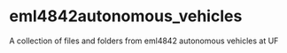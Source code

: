 # eml4842autonomous_vehicles
A collection of files and folders from eml4842 autonomous vehicles at UF
